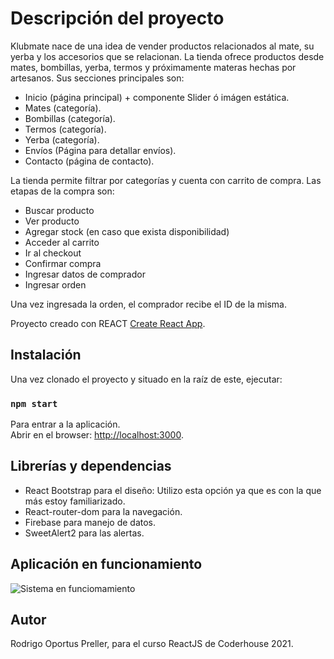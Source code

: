 # Descripción del proyecto

Klubmate nace de una idea de vender productos relacionados al mate, su yerba y los accesorios que se relacionan.
La tienda ofrece productos desde mates, bombillas, yerba, termos y próximamente materas hechas por artesanos.
Sus secciones principales son:

- Inicio (página principal) + componente Slider ó imágen estática.
- Mates (categoría).
- Bombillas (categoría).
- Termos (categoría).
- Yerba (categoría).
- Envíos (Página para detallar envíos).
- Contacto (página de contacto).

La tienda permite filtrar por categorías y cuenta con carrito de compra.
Las etapas de la compra son: 
- Buscar producto
- Ver producto
- Agregar stock (en caso que exista disponibilidad)
- Acceder al carrito
- Ir al checkout
- Confirmar compra
- Ingresar datos de comprador
- Ingresar orden

Una vez ingresada la orden, el comprador recibe el ID de la misma.

Proyecto creado con REACT [Create React App](https://github.com/facebook/create-react-app).

## Instalación

Una vez clonado el proyecto y situado en la raíz de este, ejecutar:

### `npm start`

Para entrar a la aplicación.\
Abrir en el browser: [http://localhost:3000](http://localhost:3000).


## Librerías y dependencias

- React Bootstrap para el diseño: Utilizo esta opción ya que es con la que más estoy familiarizado.
- React-router-dom para la navegación.
- Firebase para manejo de datos.
- SweetAlert2 para las alertas.

## Aplicación en funcionamiento
![Sistema en funciomamiento](https://github.com/ropreller/matestore/blob/master/klubmateFinal.gif)
## Autor

Rodrigo Oportus Preller, para el curso ReactJS de Coderhouse 2021.


